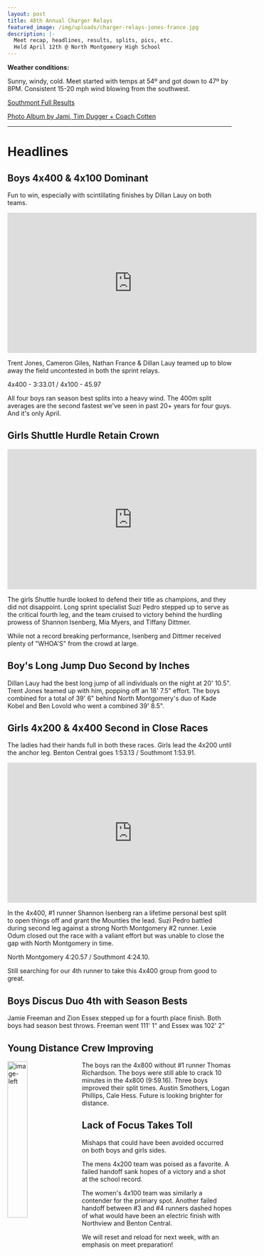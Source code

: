 ```yaml
---
layout: post
title: 48th Annual Charger Relays
featured_image: /img/uploads/charger-relays-jones-france.jpg
description: |-
  Meet recap, headlines, results, splits, pics, etc.
  Held April 12th @ North Montgomery High School
---
```

**Weather conditions:**

Sunny, windy, cold. Meet started with temps at 54º and got down to 47º by 8PM. Consistent 15-20 mph wind blowing from the southwest.

[Southmont Full Results](https://docs.google.com/spreadsheets/d/1mCTyufuI7OblASIp1WHg2Xim_-LsywPnXWqIQUB0ZjE/edit?usp=sharing)

[Photo Album by Jami, Tim Dugger + Coach Cotten](https://www.facebook.com/pg/MountieTrackXC/photos/?tab=album&album_id=3190477767644957&__xts__%5B0%5D=68.ARAoemTRSJvqm28dpu3XX8HnOPt2dIGmkW6zkEPaNMZ725OAXcgTybjsvu88J8D8CAOM75nx84U3p0jRkI-zO2EEP1VJ0zUbCqpr9H1G4blWBc2k6nouwHc2C1q1tVkyC1unAkxqFPFSdgvDsNcgoR5Mf7IO-7TJEZob7evP-tEAvpsqvqjLROTTTomGy7AnvHCWqEaBovzW3QR4oI5TCpBPR2lCG5lifQXxqwEALox2wvXtX36Dm8pLHgBr2rYaO2GH-68_LLTfmdLO5v_Xf_eMdoQ73TXVELNH_8GdvrV0Fp9ZRIB549gINuCIsTgAytNZIRu9DhHpgmXe_xZmO9z1fTADOtoPcU9anhdUbpKuumMbsesF4EXcMNhmd41otM3ZzgfnSQ5XDPv4YlHIOIHypBpnt8mc3A6E7GUWW6_m9syvvqf_EJbrTtPH_PSL9upumwvVCKDx3BGfnheyL1fH4Q&__tn__=-UC-R)

- - -

# Headlines

## Boys 4x400 & 4x100 Dominant

Fun to win, especially with scintillating finishes by Dillan Lauy on both teams.

<iframe width="560" height="315" src="https://www.youtube.com/embed/oF1Y8QWD_v8" frameborder="0" allow="accelerometer; autoplay; encrypted-media; gyroscope; picture-in-picture" allowfullscreen></iframe>

Trent Jones, Cameron Giles, Nathan France & Dillan Lauy teamed up to blow away the field uncontested in both the sprint relays.

4x400 - 3:33.01 / 4x100 - 45.97

All four boys ran season best splits into a heavy wind. The 400m split averages are the second fastest we've seen in past 20+ years for four guys. And it's only April.

## Girls Shuttle Hurdle Retain Crown

<iframe width="560" height="315" src="https://www.youtube.com/embed/2ZZkDqntpgs" frameborder="0" allow="accelerometer; autoplay; encrypted-media; gyroscope; picture-in-picture" allowfullscreen></iframe>

The girls Shuttle hurdle looked to defend their title as champions, and they did not disappoint. Long sprint specialist Suzi Pedro stepped up to serve as the critical fourth leg, and the team cruised to victory behind the hurdling prowess of Shannon Isenberg, Mia Myers, and Tiffany Dittmer.

While not a record breaking performance, Isenberg and Dittmer received plenty of "WHOA'S" from the crowd at large.

## **Boy's Long Jump Duo Second by Inches**

Dillan Lauy had the best long jump of all individuals on the night at 20' 10.5". Trent Jones teamed up with him, popping off an 18' 7.5" effort. The boys combined for a total of 39' 6" behind North Montgomery's duo of Kade Kobel and Ben Lovold who went a combined 39' 8.5".

## Girls 4x200 & 4x400 Second in Close Races

The ladies had their hands full in both these races. Girls lead the 4x200 until the anchor leg. Benton Central goes 1:53.13 / Southmont 1:53.91.

<iframe width="560" height="315" src="https://www.youtube.com/embed/T1JfXOw_ZsQ" frameborder="0" allow="accelerometer; autoplay; encrypted-media; gyroscope; picture-in-picture" allowfullscreen></iframe>

In the 4x400, #1 runner Shannon Isenberg ran a lifetime personal best split to open things off and grant the Mounties the lead. Suzi Pedro battled during second leg against a strong North Montgomery #2 runner. Lexie Odum closed out the race with a valiant effort but was unable to close the gap with North Montgomery in time.

North Montgomery 4:20.57 / Southmont 4:24.10.

Still searching for our 4th runner to take this 4x400 group from good to great.

## Boys Discus Duo 4th with Season Bests

Jamie Freeman and Zion Essex stepped up for a fourth place finish. Both boys had season best throws. Freeman went 111' 1" and Essex was 102' 2" 

## Young Distance Crew Improving

<img src="blob:https://mountietrackxc.com/9a4d3443-38a6-4db4-b8e6-67e72f4231f4" alt="image-left" class="align-left" style="margin-right: 1rem; margin-bottom: 1rem; float: left; width: 30%;">

The boys ran the 4x800 without #1 runner Thomas Richardson. The boys were still able to crack 10 minutes in the 4x800 (9:59.16). Three boys improved their split times. Austin Smothers, Logan Phillips, Cale Hess. Future is looking brighter for distance.

## Lack of Focus Takes Toll

Mishaps that could have been avoided occurred on both boys and girls sides.

The mens 4x200 team was poised as a favorite. A failed handoff sank hopes of a victory and a shot at the school record.

The women's 4x100 team was similarly a contender for the primary spot. Another failed handoff between #3 and #4 runners dashed hopes of what would have been an electric finish with Northview and Benton Central.

We will reset and reload for next week, with an emphasis on meet preparation!
